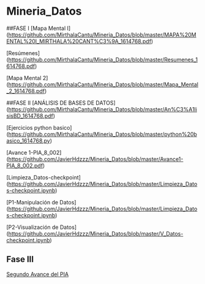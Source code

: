 # Mineria_Datos
##FASE I
[Mapa Mental I] (https://github.com/MirthalaCantu/Mineria_Datos/blob/master/MAPA%20MENTAL%20I_MIRTHALA%20CANT%C3%9A_1614768.pdf)

[Resúmenes] (https://github.com/MirthalaCantu/Mineria_Datos/blob/master/Resumenes_1614768.pdf)

[Mapa Mental 2] (https://github.com/MirthalaCantu/Mineria_Datos/blob/master/Mapa_Mental_2_1614768.pdf)

##FASE II
[ANÁLISIS DE BASES DE DATOS] (https://github.com/MirthalaCantu/Mineria_Datos/blob/master/An%C3%A1lisisBD_1614768.pdf)

[Ejercicios python basico] (https://github.com/MirthalaCantu/Mineria_Datos/blob/master/python%20basico_1614768.py)

[Avance 1-PIA_8_002] (https://github.com/JavierHdzzz/Mineria_Datos/blob/master/Avance1-PIA_8_002.pdf)

[Limpieza_Datos-checkpoint] (https://github.com/JavierHdzzz/Mineria_Datos/blob/master/Limpieza_Datos-checkpoint.ipynb)

[P1-Manipulación de Datos] (https://github.com/JavierHdzzz/Mineria_Datos/blob/master/Limpieza_Datos-checkpoint.ipynb)

[P2-Visualización de Datos] (https://github.com/JavierHdzzz/Mineria_Datos/blob/master/V_Datos-checkpoint.ipynb)


## Fase III

[Segundo Avance del PIA](https://github.com/JavierHdzzz/Mineria_Datos/blob/master/Avance2_MDatos-checkpoint.ipynb)


